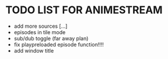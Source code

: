 # TODO LIST FOR ANIMESTREAM

- add more sources [...]
- episodes in tile mode
- sub/dub toggle (far away plan)
- fix playpreloaded episode function!!!!
- add window title
